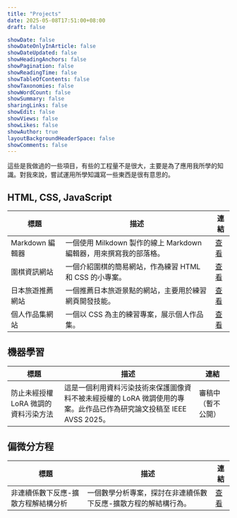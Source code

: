 ```yaml
---
title: "Projects"
date: 2025-05-08T17:51:00+08:00
draft: false

showDate: false
showDateOnlyInArticle: false
showDateUpdated: false
showHeadingAnchors: false
showPagination: false
showReadingTime: false
showTableOfContents: false
showTaxonomies: false
showWordCount: false
showSummary: false
sharingLinks: false
showEdit: false
showViews: false
showLikes: false
showAuthor: true
layoutBackgroundHeaderSpace: false
showComments: false
---
```


這些是我做過的一些項目，有些的工程量不是很大，主要是為了應用我所學的知識。對我來說，嘗試運用所學知識寫一些東西是很有意思的。

## HTML, CSS, JavaScript

<table>
    <thead>
        <tr>
            <th>標題</th>
            <th>描述</th>
            <th>連結</th>
        </tr>
    </thead>
    <tbody>
         <tr>
            <td>
              Markdown 編輯器
            </td>
            <td>一個使用 Milkdown 製作的線上 Markdown 編輯器，用來撰寫我的部落格。</td>
            <td><a href="../../projects/markdown-editor">查看</a></td>
        </tr>
         <tr>
            <td>
              圍棋資訊網站
            </td>
            <td>一個介紹圍棋的簡易網站，作為練習 HTML 和 CSS 的小專案。</td>
            <td><a href="../../projects/go-website">查看</a></td>
        </tr>
        <tr>
            <td>
              日本旅遊推薦網站
            </td>
            <td>一個推薦日本旅遊景點的網站，主要用於練習網頁開發技能。</td>
            <td><a href="../../projects/japan-travel-website">查看</a></td>
        </tr>
        <tr>
            <td>
              個人作品集網站
            </td>
            <td>一個以 CSS 為主的練習專案，展示個人作品集。</td>
            <td><a href="../../projects/personal-website">查看</a></td>
        </tr>
    </tbody>
</table>

## 機器學習

<table>
    <thead>
        <tr>
            <th>標題</th>
            <th>描述</th>
            <th>連結</th>
        </tr>
    </thead>
    <tbody>
         <tr>
            <td>
              防止未經授權 LoRA 微調的資料污染方法
            </td>
            <td>這是一個利用資料污染技術來保護圖像資料不被未經授權的 LoRA 微調使用的專案。此作品已作為研究論文投稿至 IEEE AVSS 2025。</td>
            <td>審稿中（暫不公開）</td>
        </tr>
    </tbody>
</table>

## 偏微分方程

<table>
    <thead>
        <tr>
            <th>標題</th>
            <th>描述</th>
            <th>連結</th>
        </tr>
    </thead>
    <tbody>
         <tr>
            <td>
              非連續係數下反應-擴散方程解結構分析
            </td>
            <td>一個數學分析專案，探討在非連續係數下反應-擴散方程的解結構行為。</td>
            <td><a href="../../projects/special-project">查看</a></td>
        </tr>
    </tbody>
</table>
